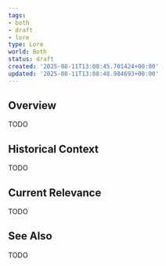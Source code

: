```yaml
---
tags:
- both
- draft
- lore
type: Lore
world: Both
status: draft
created: '2025-08-11T13:08:45.701424+00:00'
updated: '2025-08-11T13:08:48.984693+00:00'
---
```



## Overview

TODO
## Historical Context

TODO
## Current Relevance

TODO
## See Also

TODO
